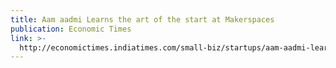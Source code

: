 ```yaml
---
title: Aam aadmi Learns the art of the start at Makerspaces
publication: Economic Times
link: >-
  http://economictimes.indiatimes.com/small-biz/startups/aam-aadmi-learns-the-art-of-the-start-at-makerspaces/articleshow/53053758.cms
---
```


